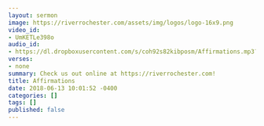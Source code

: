 ```yaml
---
layout: sermon
image: https://riverrochester.com/assets/img/logos/logo-16x9.png
video_id:
- UmKETLe398o
audio_id:
- https://dl.dropboxusercontent.com/s/coh92s82kibposm/Affirmations.mp3?dl=0
verses:
- none
summary: Check us out online at https://riverrochester.com!
title: Affirmations
date: 2018-06-13 10:01:52 -0400
categories: []
tags: []
published: false
---
```

